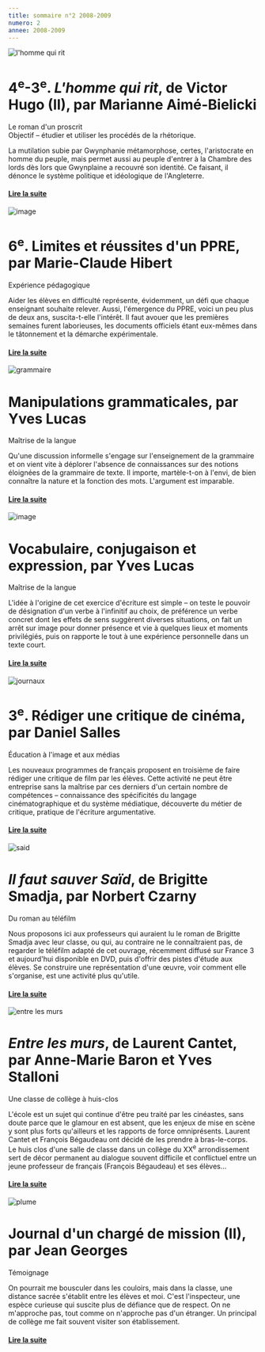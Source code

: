 ```yaml
---
title: sommaire n°2 2008-2009
numero: 2
annee: 2008-2009
---
```

<img class="image" src="/pages/static/sommaires/images/hommerit_petite.jpg" alt="l'homme qui rit">
<h1>4<sup>e</sup>-3<sup>e</sup>. <em>L'homme qui rit</em>, de Victor Hugo (II), par Marianne Aimé-Bielicki</h1>
<p>Le roman d'un proscrit <br>
  Objectif – étudier et utiliser les procédés de la rhétorique.</p>
<p class="aligner">La mutilation subie par Gwynphanie  métamorphose, certes, l'aristocrate en homme du peuple, mais permet aussi au peuple d'entrer à la Chambre des lords dès lors que Gwynplaine a recouvré son identité. Ce faisant, il dénonce le système politique et idéologique de l'Angleterre.</p>
<h4><a href="/articles">Lire la suite</a></h4>
<img class="image" src="/pages/static/sommaires/images/ppre_petite.jpg" alt="image">
<h1>6<sup>e</sup>. Limites et réussites d'un PPRE, par Marie-Claude Hibert</h1>
<p>Expérience pédagogique</p>
<p class="aligner">Aider les élèves en difficulté représente, évidemment, un défi que chaque enseignant souhaite relever. Aussi, l'émergence du PPRE, voici un peu plus de deux ans, suscita-t-elle l'intérêt. Il faut avouer que les premières semaines furent laborieuses, les documents officiels étant eux-mêmes dans le tâtonnement et la démarche expérimentale.</p>
<h4><a href="/articles">Lire la suite</a></h4>
<img class="image" src="/pages/static/sommaires/images/grammaire_petite.jpg" alt="grammaire">
<h1>Manipulations grammaticales, par Yves Lucas</h1>
<p>Maîtrise de la langue</p>
<p class="aligner">Qu'une discussion informelle s'engage sur l'enseignement de la grammaire  et on vient vite à déplorer l'absence de connaissances sur des notions éloignées de la grammaire de texte. Il importe, martèle-t-on à l'envi, de bien connaître la nature et la fonction des mots. L'argument est imparable.</p>
<h4><a href="/articles">Lire la suite</a></h4>
<img class="image" src="/pages/static/sommaires/images/grammaire_petite_inversee.jpg" alt="image">
<h1>Vocabulaire, conjugaison et expression, par Yves Lucas</h1>
<p>Maîtrise de la langue</p>
<p class="aligner">L'idée à l'origine de cet exercice d'écriture est simple – on teste le pouvoir de désignation d'un verbe à l'infinitif au choix, de préférence un verbe concret dont les effets de sens suggèrent diverses situations, on fait un arrêt sur image pour donner présence et vie à quelques lieux et moments privilégiés, puis on rapporte le tout à une expérience personnelle dans un texte court.</p>
<h4><a href="/articles">Lire la suite</a></h4>
<img class="image" src="/pages/static/sommaires/images/journaux_petite.jpg" alt="journaux">
<h1>3<sup>e</sup>. Rédiger une critique de cinéma, par Daniel Salles</h1>
<p>Éducation à l'image et aux médias</p>
<p class="aligner">Les nouveaux programmes de français proposent en troisième de faire rédiger une critique de film par les élèves. Cette activité ne peut être entreprise sans la maîtrise par ces derniers d'un certain nombre de compétences – connaissance des spécificités du langage cinématographique et du système médiatique, découverte du métier de critique, pratique de l'écriture argumentative.</p>
<h4><a href="/articles">Lire la suite</a></h4>
<img class="image" src="/pages/static/sommaires/images/said_petite.jpg" alt="said">
<h1><em>Il faut sauver Saïd</em>, de Brigitte Smadja, par Norbert Czarny</h1>
<p>Du roman au téléfilm</p>
<p class="aligner">Nous proposons ici aux professeurs qui auraient lu le roman de Brigitte Smadja avec leur classe, ou qui, au contraire ne le connaîtraient pas, de regarder le téléfilm adapté de cet ouvrage, récemment diffusé sur France 3 et aujourd'hui disponible en DVD, puis d'offrir des pistes d'étude aux élèves. Se construire une représentation d'une &oelig;uvre, voir comment elle s'organise, est une activité plus qu'utile.</p>
<h4><a href="/articles">Lire la suite</a></h4>
<img class="image" src="/pages/static/sommaires/images/entrelesmurs_petite.jpg" alt="entre les murs">
<h1><em>Entre les murs</em>, de Laurent Cantet, par Anne-Marie Baron et Yves Stalloni</h1>
<p>Une classe de collège à huis-clos</p>
<p class="aligner">L'école est un sujet qui continue d'être peu traité par les cinéastes, sans doute parce que le glamour en est absent, que les enjeux de mise en scène y sont plus forts qu'ailleurs et les rapports de force omniprésents. Laurent Cantet et François Bégaudeau ont décidé de les prendre à bras-le-corps. Le huis clos d'une salle de classe dans un collège du XX<sup>e</sup> arrondissement sert de décor permanent au dialogue souvent difficile et conflictuel entre un jeune professeur de français (François Bégaudeau) et ses élèves...</p>
<h4><a href="/articles">Lire la suite</a></h4>
<img class="image" src="/pages/static/sommaires/images/plume_petite.jpg" alt="plume">
<h1>Journal d'un chargé de mission (II), par Jean Georges</h1>
<p>Témoignage</p>
<p class="aligner">On pourrait me bousculer dans les couloirs, mais dans la classe, une distance sacrée s'établit entre les élèves et moi. C'est l'inspecteur, une espèce curieuse qui suscite plus de défiance que de respect. On ne m'approche pas, tout comme on n'approche pas d'un étranger. Un principal de collège me fait souvent visiter son établissement.</p>
<h4><a href="/articles">Lire la suite</a></h4>





